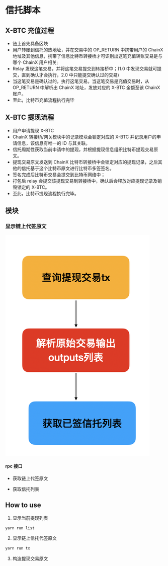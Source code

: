 # 信托脚本

## X-BTC 充值过程

- 链上首先具备区块
- 用户转账到信托的热地址，并在交易中的 OP_RETURN 中携带用户的 ChainX 地址及其他信息，携带了信息比特币转接桥才可识别出这笔充值转账交易是与哪个 ChainX 用户相关;
- Relay 发现这笔交易，并将这笔交易提交到转接桥中；(1.0 中发现交易就可提交，直到确认才会执行，2.0 中只能提交确认过的交易)
- 当这笔交易是确认过的，执行这笔交易。当这笔交易是充值交易时，从 OP_RETURN 中解析出 ChainX 地址，发放对应的 X-BTC 金额至该 ChainX 账户。
- 至此，比特币充值流程执行完毕

## X-BTC 提现流程

- 用户申请提现 X-BTC
- ChainX 转接桥/网关模块中的记录模块会锁定对应的 X-BTC 并记录用户的申请信息，该信息有唯一的 ID 与其关联。
- 信托周期性获取当前申请中的提现，并根据提现信息组织比特币提现交易原文。
- 提现交易原文发送到 ChainX 比特币转接桥中会锁定对应的提现记录，之后其他的信托基于这个比特币原文进行比特币多签签名。
- 签名完成后比特币交易会提交到比特币网络中；
- 打包后 relay 会提交该提现交易到转接桥中，确认后会释放对应提现记录及销毁锁定的 X-BTC。
- 至此，比特币提现流程执行完毕。

## 模块

### 显示链上代签原文

![](./images/withdraw-tx.png)

#### rpc 接口

- 获取链上代签原文

- 获取信托列表

## How to use

1. 显示当前提现列表

```js
yarn run list
```

2. 显示链上信托代签原文

```js
yarn run tx

```

3. 构造提现交易原文
